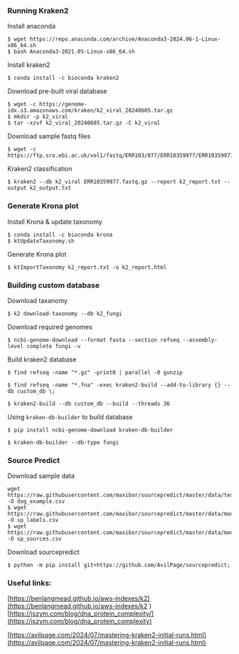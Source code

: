 <!--
.. title: Metagenomics Classification - Workshop
.. slug: metagenomics-classification-workshop
.. date: 2024-08-08 03:29:59 UTC
.. updated: 2024-08-08 03:29:59 UTC
.. tags: bioinformatics, metagenomics
.. category:
.. link:
.. description: Metagenomics Classification - Workshop material
.. type: text
-->

### Running Kraken2

Install anaconda

```shell
$ wget https://repo.anaconda.com/archive/Anaconda3-2024.06-1-Linux-x86_64.sh
$ bash Anaconda3-2021.05-Linux-x86_64.sh
```

Install kraken2

```shell
$ conda install -c bioconda kraken2
```

Download pre-built viral database

```shell
$ wget -c https://genome-idx.s3.amazonaws.com/kraken/k2_viral_20240605.tar.gz
$ mkdir -p k2_viral
$ tar -xzvf k2_viral_20240605.tar.gz -C k2_viral
```

Download sample fastq files

```shell
$ wget -c https://ftp.sra.ebi.ac.uk/vol1/fastq/ERR103/077/ERR10359977/ERR10359977.fastq.gz
```

Kraken2 classification

```shell
$ kraken2 --db k2_viral ERR10359977.fastq.gz --report k2_report.txt --output k2_output.txt
```

### Generate Krona plot

Install Krona & update taxonomy

```shell
$ conda install -c bioconda krona
$ ktUpdateTaxonomy.sh
```
Generate Krona plot

```shell
$ ktImportTaxonomy k2_report.txt -o k2_report.html
```

### Building custom database

Download taxanomy

```shell
$ k2 download-taxonomy --db k2_fungi
```

Download required genomes

```shell
$ ncbi-genome-download --format fasta --section refseq --assembly-level complete fungi -v
```

Build kraken2 database
```shell
$ find refseq -name "*.gz" -print0 | parallel -0 gunzip

$ find refseq -name "*.fna" -exec kraken2-build --add-to-library {} --db custom_db \;

$ kraken2-build --db custom_db --build --threads 36
```

Using `kraken-db-builder` to build database

```shell
$ pip install ncbi-genome-download kraken-db-builder

$ kraken-db-builder --db-type fungi
```

### Source Predict

Download sample data

```shell
wget https://raw.githubusercontent.com/maxibor/sourcepredict/master/data/test/dog_test_sink_sample.csv -O dog_example.csv
$ wget https://raw.githubusercontent.com/maxibor/sourcepredict/master/data/modern_gut_microbiomes_labels.csv -O sp_labels.csv
$ wget https://raw.githubusercontent.com/maxibor/sourcepredict/master/data/modern_gut_microbiomes_sources.csv -O sp_sources.csv
```

Download sourcepredict

```shell
$ python -m pip install git+https://github.com/AvilPage/sourcepredict;
```


### Useful links:

[https://benlangmead.github.io/aws-indexes/k2](https://benlangmead.github.io/aws-indexes/k2
)
[https://jszym.com/blog/dna_protein_complexity/](https://jszym.com/blog/dna_protein_complexity)

[https://avilpage.com/2024/07/mastering-kraken2-initial-runs.html](https://avilpage.com/2024/07/mastering-kraken2-initial-runs.html)
